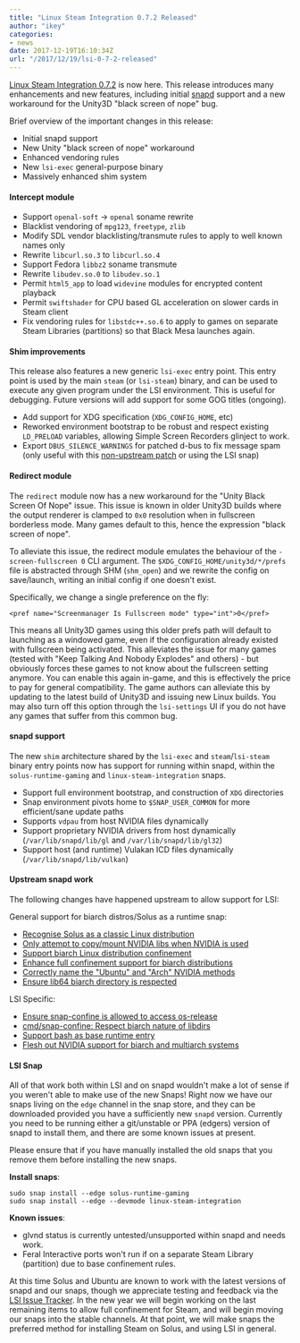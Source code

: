 ```yaml
---
title: "Linux Steam Integration 0.7.2 Released"
author: "ikey"
categories:
- news
date: 2017-12-19T16:10:34Z
url: "/2017/12/19/lsi-0-7-2-released"
---
```


[Linux Steam Integration 0.7.2](https://github.com/solus-project/linux-steam-integration/releases/tag/v0.7.2) is now here.
This release introduces many enhancements and new features, including initial [snapd](https://snapcraft.io/) support and a new workaround for the
Unity3D "black screen of nope" bug.
<!--more-->

Brief overview of the important changes in this release:

 - Initial snapd support
 - New Unity "black screen of nope" workaround
 - Enhanced vendoring rules
 - New `lsi-exec` general-purpose binary
 - Massively enhanced shim system

#### Intercept module

 - Support `openal-soft` -> `openal` soname rewrite
 - Blacklist vendoring of `mpg123`, `freetype`, `zlib`
 - Modify SDL vendor blacklisting/transmute rules to apply to well known names only
 - Rewrite `libcurl.so.3` to `libcurl.so.4`
 - Support Fedora `libbz2` soname transmute
 - Rewrite `libudev.so.0` to `libudev.so.1`
 - Permit `html5_app` to load `widevine` modules for encrypted content playback
 - Permit `swiftshader` for CPU based GL acceleration on slower cards in Steam client
 - Fix vendoring rules for `libstdc++.so.6` to apply to games on separate Steam Libraries (partitions) so that Black Mesa launches again.

#### Shim improvements

This release also features a new generic `lsi-exec` entry point. This entry point is used by the main `steam` (or `lsi-steam`) binary, and can be used to execute any given program under the LSI environment. This is useful for  debugging. Future versions will add support for some GOG titles (ongoing).

 - Add support for XDG specification (`XDG_CONFIG_HOME`, etc)
 - Reworked environment bootstrap to be robust and respect existing `LD_PRELOAD` variables, allowing Simple Screen Recorders glinject to work.
 - Export `DBUS_SILENCE_WARNINGS` for patched d-bus to fix message spam (only useful with this [non-upstream patch](https://dev.solus-project.com/source/dbus/browse/master/files/0001-dbus-Teach-it-a-new-trick-Shutting-up.patch) or using the LSI snap)


#### Redirect module

The `redirect` module now has a new workaround for the "Unity Black Screen Of Nope" issue. This issue is known in older Unity3D builds where the output renderer is clamped to `0x0` resolution when in fullscreen borderless mode. Many games default to this, hence the expression "black screen of nope".

To alleviate this issue, the redirect module emulates the behaviour of the `-screen-fullscreen 0` CLI argument. The `$XDG_CONFIG_HOME/unity3d/*/prefs` file is abstracted through SHM (`shm_open`) and we rewrite the  config on save/launch, writing an initial config if one doesn't exist.

Specifically, we change a single preference on the fly:

`<pref name="Screenmanager Is Fullscreen mode" type="int">0</pref>`

This means all Unity3D games using this older prefs path will default to launching as a windowed game, even if the configuration already existed with fullscreen being activated. This alleviates the issue for many games (tested with "Keep Talking And Nobody Explodes" and others) - but obviously forces these games to not know about the fullscreen setting anymore. You can enable this again in-game, and this is effectively the price to pay for general compatibility. The game authors can alleviate this by updating to the latest build of Unity3D and issuing new Linux builds. You may also turn off this option through the `lsi-settings` UI if you do not have any games that suffer from this common  bug.

#### snapd support

The new `shim` architecture shared by the `lsi-exec` and `steam`/`lsi-steam` binary entry points now has support for running within snapd, within the `solus-runtime-gaming` and `linux-steam-integration` snaps.

 - Support full environment bootstrap, and construction of `XDG` directories
 - Snap environment pivots home to `$SNAP_USER_COMMON` for more efficient/sane update paths
 - Supports `vdpau` from host NVIDIA files dynamically
 - Support proprietary NVIDIA drivers from host dynamically (`/var/lib/snapd/lib/gl` and `/var/lib/snapd/lib/gl32`) 
 - Support host (and runtime) Vulakan ICD files dynamically (`/var/lib/snapd/lib/vulkan`)

#### Upstream snapd work

The following changes have happened upstream to allow support for LSI:

General support for biarch distros/Solus as a runtime snap:

 - [Recognise Solus as a classic Linux distribution](https://github.com/snapcore/snapd/pull/3974)
 - [Only attempt to copy/mount NVIDIA libs when NVIDIA is used](https://github.com/snapcore/snapd/pull/3975)
 - [Support biarch Linux distribution confinement](https://github.com/snapcore/snapd/pull/3976)
 - [Enhance full confinement support for biarch distributions](https://github.com/snapcore/snapd/pull/3977)
 - [Correctly name the "Ubuntu" and "Arch" NVIDIA methods](https://github.com/snapcore/snapd/pull/3978)
 - [Ensure lib64 biarch directory is respected](https://github.com/snapcore/snapd/pull/3980)

LSI Specific:

 - [Ensure snap-confine is allowed to access os-release](https://github.com/snapcore/snapd/pull/4182)
 - [cmd/snap-confine: Respect biarch nature of libdirs](https://github.com/snapcore/snapd/pull/4183)
 - [Support bash as base runtime entry](https://github.com/snapcore/snapd/pull/4197)
 - [Flesh out NVIDIA support for biarch and multiarch systems](https://github.com/snapcore/snapd/pull/4207)

#### LSI Snap

All of that work both within LSI and on snapd wouldn't make a lot of sense if you weren't able to make use of the new Snaps! Right now we have our snaps living on the `edge` channel in the snap store, and they can be downloaded provided you have a sufficiently new `snapd` version. Currently you need to be running either a git/unstable or PPA (edgers) version of snapd to install them, and there are some known issues at present.

Please ensure that if you have manually installed the old snaps that you remove them before installing the new snaps.

**Install snaps**:

```
sudo snap install --edge solus-runtime-gaming
sudo snap install --edge --devmode linux-steam-integration
```


**Known issues**:

 - glvnd status is currently untested/unsupported within snapd and needs work.
 - Feral Interactive ports won't run if on a separate Steam Library (partition) due to base confinement rules.

At this time Solus and Ubuntu are known to work with the latest versions of snapd and our snaps, though we appreciate testing and feedback via the [LSI Issue Tracker](https://github.com/solus-project/linux-steam-integration/issues). In the new year we will begin working on the last remaining items to allow full confinement for Steam, and will begin moving our snaps into the stable channels. At that point, we will make snaps the preferred method for installing Steam on Solus, and using LSI in general.
